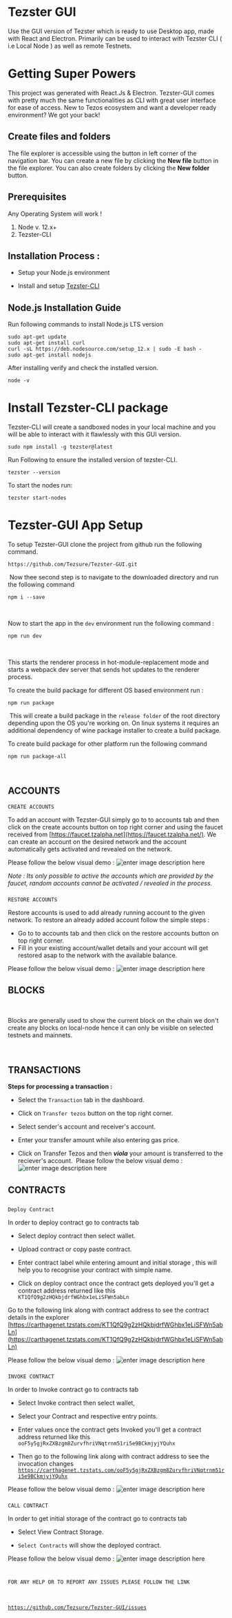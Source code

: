 # Tezster GUI

Use the GUI version of Tezster which is ready to use Desktop app, made with React and Electron. Primarily can be used to interact with Tezster CLI ( i.e Local Node ) as well as remote Testnets.

# Getting Super Powers

This project was generated with React.Js & Electron. Tezster-GUI comes with pretty much the same functionalities as CLI with great user interface for ease of access. New to Tezos ecosystem and want a developer ready environment? We got your back!

## Create files and folders

The file explorer is accessible using the button in left corner of the navigation bar. You can create a new file by clicking the **New file** button in the file explorer. You can also create folders by clicking the **New folder** button.

## Prerequisites

Any Operating System will work !

1.  Node v. 12.x+
2.  Tezster-CLI

## Installation Process :

- Setup your Node.js environment

- Install and setup [Tezster-CLI](https://github.com/Tezsure/Tezster-CLI)

## Node.js Installation Guide

Run following commands to install Node.js LTS version

    sudo apt-get update
    sudo apt-get install curl
    curl -sL https://deb.nodesource.com/setup_12.x | sudo -E bash -
    sudo apt-get install nodejs

After installing verify and check the installed version.

    node -v

# Install Tezster-CLI package

Tezster-CLI will create a sandboxed nodes in your local machine and you will be able to interact with it flawlessly with this GUI version.

    sudo npm install -g tezster@latest

Run Following to ensure the installed version of tezster-CLI.

    tezster --version

To start the nodes run:

    tezster start-nodes

# Tezster-GUI App Setup

‌To setup Tezster-GUI clone the project from github run the following command.

    https://github.com/Tezsure/Tezster-GUI.git

‌
Now thee second step is to navigate to the downloaded directory and run the following command

    npm i --save

‌

Now to start the app in the `dev` environment run the following command :

    npm run dev

‌

This starts the renderer process in hot-module-replacement mode and starts a webpack dev server that sends hot updates to the renderer process.

To create the build package for different OS based environment run :

    npm run package

‌
This will create a build package in the `release folder` of the root directory depending upon the OS you're working on. On linux systems it requires an additional dependency of wine package installer to create a build package.

To create build package for other platform run the following command

    npm run package-all

‌

## **ACCOUNTS**

`CREATE ACCOUNTS`

To add an account with Tezster-GUI simply go to to accounts tab and then click on the create accounts button on top right corner and using the faucet received from [https://faucet.tzalpha.net](https://faucet.tzalpha.net/). We can create an account on the desired network and the account automatically gets activated and revealed on the network.

Please follow the below visual demo :
![enter image description here](https://tezster.s3-ap-southeast-1.amazonaws.com/TEZSTER_GUI/create_account.gif)

_Note : Its only possible to active the accounts which are provided by the faucet, random accounts cannot be activated / revealed in the process._

###

`RESTORE ACCOUNTS`

Restore accounts is used to add already running account to the given network. To restore an already added account follow the simple steps :

- Go to to accounts tab and then click on the restore accounts button on top right corner.
- Fill in your existing account/wallet details and your account will get restored asap to the network with the available balance.

Please follow the below visual demo :
![enter image description here](https://tezster.s3-ap-southeast-1.amazonaws.com/TEZSTER_GUI/deploy_contract.gif)

## **BLOCKS**

‌

Blocks are generally used to show the current block on the chain we don't create any blocks on local-node hence it can only be visible on selected testnets and mainnets.

‌

## **TRANSACTIONS**

**Steps for processing a transaction :**‌

- Select the `Transaction` tab in the dashboard.

- Click on `Transfer tezos` button on the top right corner.

- Select sender's account and receiver's account.

- Enter your transfer amount while also entering gas price.

- Click on Transfer Tezos and then _**viola**_ your amount is transferred to the reciever's account.
  ‌
  Please follow the below visual demo :
  ![enter image description here](https://tezster.s3-ap-southeast-1.amazonaws.com/TEZSTER_GUI/transactions.gif)

## **CONTRACTS**

###

`Deploy Contract`‌

In order to deploy contract go to contracts tab

- Select deploy contract then select wallet.

- Upload contract or copy paste contract.

- Enter contract label while entering amount and initial storage , this will help you to recognise your contract with simple name.

- Click on deploy contract once the contract gets deployed you'll get a contract address returned like this `KT1QfQ9g2zHQkbjdrfWGhbx1eLiSFWn5abLn`

Go to the following link along with contract address to see the contract details in the explorer
[https://carthagenet.tzstats.com/KT1QfQ9g2zHQkbjdrfWGhbx1eLiSFWn5abLn](https://carthagenet.tzstats.com/KT1QfQ9g2zHQkbjdrfWGhbx1eLiSFWn5abLn)

Please follow the below visual demo :
![enter image description here](https://tezster.s3-ap-southeast-1.amazonaws.com/TEZSTER_GUI/deploy_contract.gif)

###

`INVOKE CONTRACT`

In order to Invoke contract go to contracts tab

- Select Invoke contract then select wallet,

- Select your Contract and respective entry points.

- Enter values once the contract gets Invoked you'll get a contract address returned like this `ooF5y5gjRxZXBzgm8ZurvfhriVNqtrnm51ri5e9BCkmjyjYQuhx`

- Then go to the following link along with contract address to see the invocation changes
  [`https://carthagenet.tzstats.com/ooF5y5gjRxZXBzgm8ZurvfhriVNqtrnm51ri5e9BCkmjyjYQuhx`](https://carthagenet.tzstats.com/ooF5y5gjRxZXBzgm8ZurvfhriVNqtrnm51ri5e9BCkmjyjYQuhx)

Please follow the below visual demo :
![enter image description here](https://tezster.s3-ap-southeast-1.amazonaws.com/TEZSTER_GUI/call_contract.gif)

###

`CALL CONTRACT`

In order to get initial storage of the contract go to contracts tab‌

- Select View Contract Storage.

- `Select Contracts` will show the deployed contract.

Please follow the below visual demo :
![enter image description here](https://tezster.s3-ap-southeast-1.amazonaws.com/TEZSTER_GUI/call-storage.gif)

#

`FOR ANY HELP OR TO REPORT ANY ISSUES PLEASE FOLLOW THE LINK`

‌

[`https://github.com/Tezsure/Tezster-GUI/issues`](https://github.com/Tezsure/Tezster-GUI/issues)
